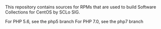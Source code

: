 This repository contains sources for RPMs that are used
to build Software Collections for CentOS by SCLo SIG.

For PHP 5.6, see the php5 branch
For PHP 7.0, see the php7 branch

